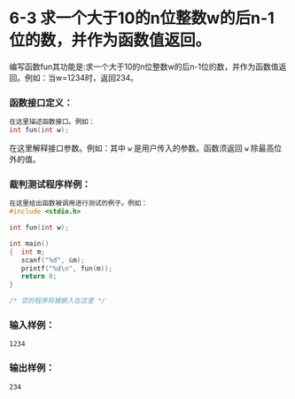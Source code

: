 # 6-3 求一个大于10的n位整数w的后n-1位的数，并作为函数值返回。

编写函数fun其功能是:求一个大于10的n位整数w的后n-1位的数，并作为函数值返回。例如：当w=1234时，返回234。

### 函数接口定义：
```c
在这里描述函数接口。例如：
int fun(int w);
```

在这里解释接口参数。例如：其中 `w` 是用户传入的参数。函数须返回 `w` 除最高位外的值。

### 裁判测试程序样例：
```c
在这里给出函数被调用进行测试的例子。例如：
#include <stdio.h>

int fun(int w);

int main()   
{  int m;
   scanf("%d", &m);
   printf("%d\n", fun(m));
   return 0;
}

/* 您的程序将被嵌入在这里 */
```

### 输入样例：
```in
1234
```

### 输出样例：
```out
234
```
